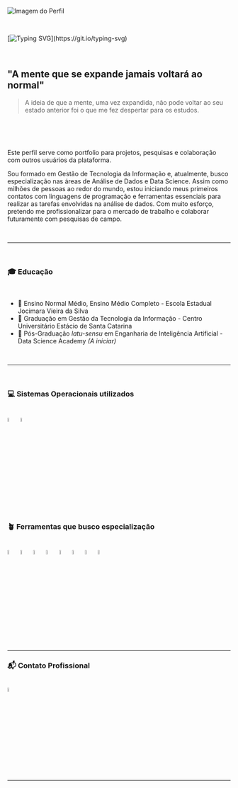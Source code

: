 ![Imagem do Perfil](https://github.com/user-attachments/assets/8eaebccb-3735-4ecc-bacc-e47acb3eea6b)

  <br/>

[![Typing SVG](https://readme-typing-svg.herokuapp.com?font=Fira+Code&weight=100&size=30&duration=5000&pause=1000&color=39b3fe&center=true&vCenter=true&random=false&width=1000&lines=Olá!+Meu+nome+é+Luiz+Gustavo.;Seja+muito+bem-vindo+ao+meu+perfil!)](https://git.io/typing-svg)


  
  <br />

## "A mente que se expande jamais voltará ao normal"

> A ideia de que a mente, uma vez expandida, não pode voltar ao seu estado anterior foi o que me fez despertar para os estudos.

  <br />
  <br />
  <br />
  
<div>
    
  Este perfil serve como portfolio para projetos, pesquisas e colaboração com outros usuários da plataforma.
  
  Sou formado em Gestão de Tecnologia da Informação e, atualmente, busco especialização nas áreas de Análise de Dados e Data Science. Assim como milhões de pessoas ao redor do mundo, estou iniciando meus primeiros contatos com linguagens de programação e ferramentas essenciais para realizar as tarefas envolvidas na análise de dados. Com muito esforço, pretendo me profissionalizar para o mercado de trabalho e colaborar futuramente com pesquisas de campo.

</div>

  <br />
  <hr />
  <br />

<div>
  
  ### 🎓 Educação

  <br />

  - 📖 Ensino Normal Médio, Ensino Médio Completo - Escola Estadual Jocimara Vieira da Silva <br />
  - 📖 Graduação em Gestão da Tecnologia da Informação - Centro Universitário Estácio de Santa Catarina <br />
  - 📖 Pós-Graduação _latu-sensu_ em Enganharia de Inteligência Artificial - Data Science Academy _(A iniciar)_
    
</div>

  <br />
  <hr />
  <br />

<div>

  ### 💻 Sistemas Operacionais utilizados

   <br />
  
  <img src="https://cdn.jsdelivr.net/gh/devicons/devicon@latest/icons/windows11/windows11-original.svg" width=5% />
  <img src="https://cdn.jsdelivr.net/gh/devicons/devicon@latest/icons/debian/debian-original.svg" width=5% />

</div>

  <br />

<div>
  
  ### 🪴 Ferramentas que busco especialização

  <br />

  <img src="https://cdn.jsdelivr.net/gh/devicons/devicon@latest/icons/anaconda/anaconda-original.svg" width=5% />
  <img src="https://cdn.jsdelivr.net/gh/devicons/devicon@latest/icons/jupyter/jupyter-original.svg" width=5% />
  <img src="https://cdn.jsdelivr.net/gh/devicons/devicon@latest/icons/numpy/numpy-original.svg" width=5% />
  <img src="https://cdn.jsdelivr.net/gh/devicons/devicon@latest/icons/pandas/pandas-original.svg" width=5% />
  <img src="https://cdn.jsdelivr.net/gh/devicons/devicon@latest/icons/matplotlib/matplotlib-original.svg" width=5% />
  <img src="https://cdn.jsdelivr.net/gh/devicons/devicon@latest/icons/postgresql/postgresql-original.svg" width=5% />
  <img src="https://cdn.jsdelivr.net/gh/devicons/devicon@latest/icons/r/r-original.svg" width=5% />
  <img src="https://cdn.jsdelivr.net/gh/devicons/devicon@latest/icons/julia/julia-original.svg" width=5% />

</div>

  <br />
  
  <hr />

<div>

  ### 📬 Contato Profissional

  <br />

  <a href="https://www.linkedin.com/in/luiz-gustavo-silva-de-albuquerque337/">
    <img src="https://cdn.jsdelivr.net/gh/devicons/devicon@latest/icons/linkedin/linkedin-original.svg"  width=5% alt="Logo do Linkedin" />
  </a>
    
</div>

<hr />
